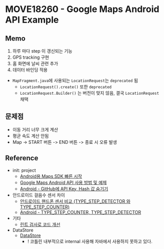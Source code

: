# MOVE18260 - Google Maps Android API Example

## Memo

1. 하루 마다 step 이 갱신되는 기능
2. GPS tracking 구현
2. 홈 화면에 날씨 관련 추가
3. 데이터 바인딩 적용

- `MapFragment.java`에 사용되는 `LocationRequest`는 `deprecated` 됨
    - `LocationRequest().create()` 또한 `deprecated`
    - `LocationRequest.Builder()` 는 버전이 맞지 않음, 결국 `LocationRequest` 채택

## 문제점

- 이동 거리 너무 크게 계산
- 평균 속도 계산 안됨
- Map -> START 버튼 -> END 버튼 -> 종료 시 오류 발생

## Reference

- init: project
    - [Android용 Maps SDK 빠른 시작](https://developers.google.com/maps/documentation/android-sdk/start?hl=ko)
    - [Google Maps Android API 사용 방법 및 예제](https://webnautes.tistory.com/647)
    - [Android - GitHub에 API Key, Hash 값 숨기기](https://pangseyoung.tistory.com/entry/Android-GitHub%EC%97%90-API-Key-Hash-%EA%B0%92-%EC%88%A8%EA%B8%B0%EA%B8%B0#:~:text=2.-,local.properties,%EA%B0%92%EB%93%B1%20%EB%8D%B0%EC%9D%B4%ED%84%B0%EB%A5%BC%20%EC%84%A0%EC%96%B8%ED%95%B4%EC%A4%8D%EB%8B%88%EB%8B%A4.)
- 안드로이드 걸음수 센서 차이
    - [안드로이드 핸드폰 센서 비교 (TYPE_STEP_DETECTOR 와 TYPE_STEP_COUNTER)](https://copycoding.tistory.com/6)
    - [Android - TYPE_STEP_COUNTER, TYPE_STEP_DETECTOR](https://ddunnimlabs.tistory.com/145)
- 기타
    - [린트 검사로 코드 개선](https://developer.android.com/studio/write/lint?hl=ko)
- DataStore
    - [DataStore](https://developer.android.com/topic/libraries/architecture/datastore?hl=ko#java)
        - ! 코틀린 내부적으로 internal 사용해 자바에서 사용하지 못하고 있다.